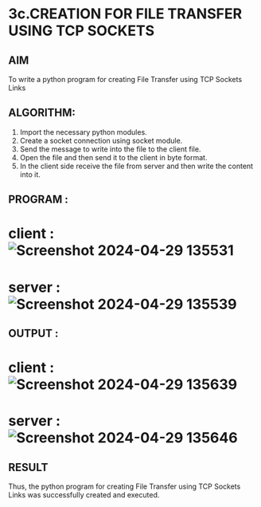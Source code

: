 # 3c.CREATION FOR FILE TRANSFER USING TCP SOCKETS
## AIM
To write a python program for creating File Transfer using TCP Sockets Links
## ALGORITHM:
1. Import the necessary python modules.
2. Create a socket connection using socket module.
3. Send the message to write into the file to the client file.
4. Open the file and then send it to the client in byte format.
5. In the client side receive the file from server and then write the content into it.
## PROGRAM :
# client :![Screenshot 2024-04-29 135531](https://github.com/Lakshmi-v-Priya/3c.FILE_TRANSFER_USING_TCP_SOCKETS/assets/151720706/e00f9459-c788-4a79-b65c-cee51573cc6c)
# server :![Screenshot 2024-04-29 135539](https://github.com/Lakshmi-v-Priya/3c.FILE_TRANSFER_USING_TCP_SOCKETS/assets/151720706/46455c02-8720-4784-aaf9-c258ac6232af)
## OUTPUT :
# client :![Screenshot 2024-04-29 135639](https://github.com/Lakshmi-v-Priya/3c.FILE_TRANSFER_USING_TCP_SOCKETS/assets/151720706/bc99f8a6-fd8a-4495-b49b-4e3a2377a77c)

# server :![Screenshot 2024-04-29 135646](https://github.com/Lakshmi-v-Priya/3c.FILE_TRANSFER_USING_TCP_SOCKETS/assets/151720706/96655707-0f0e-484d-90c5-bbed554340f0)
## RESULT
Thus, the python program for creating File Transfer using TCP Sockets Links was 
successfully created and executed.
